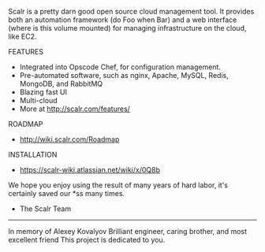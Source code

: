 Scalr is a pretty darn good open source cloud management tool. It provides both an automation framework (do Foo when Bar) and a web interface (where is this volume mounted) for managing infrastructure on the cloud, like EC2.

FEATURES

* Integrated into Opscode Chef, for configuration management.
* Pre-automated software, such as nginx, Apache, MySQL, Redis, MongoDB, and RabbitMQ
* Blazing fast UI
* Multi-cloud
* More at http://scalr.com/features/

ROADMAP

* http://wiki.scalr.com/Roadmap

INSTALLATION

* https://scalr-wiki.atlassian.net/wiki/x/0Q8b

We hope you enjoy using the result of many years of hard labor, it's certainly saved our *ss many times.
- The Scalr Team

***

In memory of Alexey Kovalyov
Brilliant engineer, caring brother, and most excellent friend
This project is dedicated to you.
